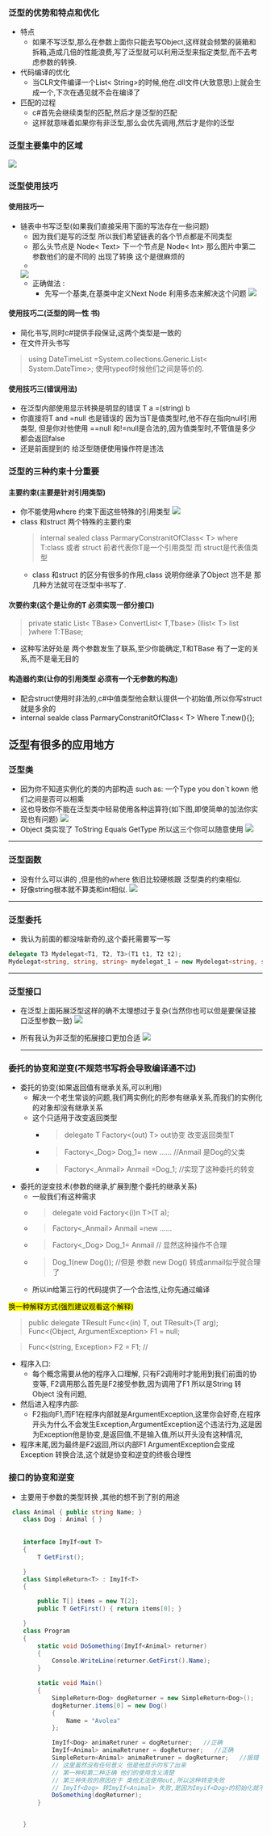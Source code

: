 ### 泛型的优势和特点和优化
+ 特点
  + 如果不写泛型,那么在参数上面你只能去写Object,这样就会频繁的装箱和拆箱,造成几倍的性能浪费,写了泛型就可以利用泛型来指定类型,而不去考虑参数的转换.
+ 代码编译的优化
  + 当CLR文件编译一个List< String>的时候,他在.dll文件(大致意思)上就会生成一个,下次在遇见就不会在编译了
+ 匹配的过程
  + c#首先会继续类型的匹配,然后才是泛型的匹配
  + 这样就意味着如果你有非泛型,那么会优先调用,然后才是你的泛型
### 泛型主要集中的区域
![](2022-10-15-11-10-52.png)


### 泛型使用技巧
#### 使用技巧一
+ 链表中书写泛型(如果我们直接采用下面的写法存在一些问题)
  + 因为我们是写的泛型 所以我们希望链表的各个节点都是不同类型
  + 那么头节点是 Node< Text> 下一个节点是 Node< Int> 那么图片中第二参数他们的<T>是不同的 出现了转换 这个是很麻烦的
  + 
  ![](2022-10-15-11-25-29.png)
  + 正确做法 :
    + 先写一个基类,在基类中定义Next Node 利用多态来解决这个问题
    ![](2022-10-15-11-32-00.png)
#### 使用技巧二(泛型的同一性 书)
+ 简化书写,同时c#提供手段保证,这两个类型是一致的
+ 在文件开头书写
> using DateTimeList =System.collections.Generic.List< System.DateTime>;
> 使用typeof时候他们之间是等价的.

#### 使用技巧三(错误用法)
+ 在泛型内部使用显示转换是明显的错误 T a =(string) b
+ 你直接将T and =null 也是错误的 因为当T是值类型时,他不存在指向null引用类型, 但是你对他使用 ==null 和!=null是合法的,因为值类型时,不管值是多少都会返回false
+ 还是前面提到的 给泛型随便使用操作符是违法

### 泛型的三种约束十分重要
#### 主要约束(主要是针对引用类型)
+ 你不能使用where 约束下面这些特殊的引用类型
![](2022-10-15-20-34-52.png)
+ class 和struct 两个特殊的主要约束
  > internal sealed class ParmaryConstranitOfClass< T> where T:class  或者 struct 前者代表你T是一个引用类型 而 struct是代表值类型
  + class 和struct 的区分有很多的作用,class 说明你继承了Object 岂不是 那几种方法就可在泛型中书写了.
  
#### 次要约束(这个是让你的T 必须实现一部分接口)
> private static List< TBase> ConvertList< T,Tbase> (Ilist< T> list )where T:TBase; 
+ 这种写法好处是 两个参数发生了联系,至少你能确定,T和TBase 有了一定的关系,而不是毫无目的
 
#### 构造器约束(让你的引用类型 必须有一个无参数的构造)
+ 配合struct使用时非法的,c#中值类型他会默认提供一个初始值,所以你写struct就是多余的
+ internal sealde class ParmaryConstranitOfClass< T> Where T:new(){};


## 泛型有很多的应用地方
### 泛型类
+ 因为你不知道实例化的类的内部构造 such as: 一个Type you don`t kown 他们之间是否可以相乘
+ 这也导致你不能在泛型类中轻易使用各种运算符(如下图,即使简单的加法你实现也有问题)
![](2022-09-25-00-05-18.png)
+ Object 类实现了 ToString Equals GetType 所以这三个你可以随意使用
![](2022-09-24-23-46-26.png)

---
### 泛型函数
+ 没有什么可以讲的 ,但是他的where 依旧比较硬核跟 泛型类的约束相似.
+ 好像string根本就不算类和int相似.
![](2022-09-24-23-50-53.png)


--- 
### 泛型委托
+ 我认为前面的都没啥新奇的,这个委托需要写一写
 ```C#
delegate T3 Mydelegat<T1, T2, T3>(T1 t1, T2 t2);
Mydelegat<string, string, string> mydelegat_1 = new Mydelegat<string, string, string>(Person.xiangchu);               //的确非常复杂.
```

--- 
### 泛型接口
+ 在泛型上面拓展泛型这样的确不太理想过于复杂(当然你也可以但是要保证接口泛型参数一致)
![](2022-09-25-00-20-26.png)
+ 所有我认为非泛型的拓展接口更加合适
  ![](2022-09-25-00-19-41.png)


  ---

### 委托的协变和逆变(不规范书写将会导致编译通不过)
+ 委托的协变(如果返回值有继承关系,可以利用)
  + 解决一个老生常谈的问题,我们两实例化的形参有继承关系,而我们的实例化的对象却没有继承关系
  + 这个只适用于改变返回类型
    + >delegate T Factory<(out) T>  out协变 改变返回类型T
    + >Factory<_Dog> Dog_1= new ......   //Anmail 是Dog的父类
    + >Factory<_Anmail> Anmail =Dog_1;   //实现了这种委托的转变 
+ 委托的逆变技术(参数的继承,扩展到整个委托的继承关系)
   + 一般我们有这种需求
   + >delegate void Factory<(i)n T>(T a);
   + > Factory<_Anmail> Anmail =new ......
   + > Factory<_Dog> Dog_1= Anmail   // 显然这种操作不合理
   + > Dog_1(new Dog());            //但是 参数 new Dog() 转成anmail似乎就合理了
   + 所以in给第三行的代码提供了一个合法性,让你先通过编译
  

<mark>换一种解释方式(强烈建议观看这个解释)

>  public delegate TResult Func<(in) T, out TResult>(T arg);
>  Func<(Object, ArgumentException> F1 = null;

>  Func<(string, Exception> F2 = F1;  //
+ 程序入口:
  + 每个概念需要从他的程序入口理解, 只有F2调用时才能用到我们前面的协变等, F2调用那么首先是F2接受参数,因为调用了F1 所以是String 转Object 没有问题,
+ 然后进入程序内部:
   + F2指向F1,而F1在程序内部就是ArgumentException,这里你会好奇,在程序开头为什么不会发生Exception,ArgumentException这个违法行为,这是因为Exception他是协变,是返回值,不是输入值,所以开头没有这种情况, 
+ 程序末尾,因为最终是F2返回,所以内部F1 ArgumentException会变成Exception 转换合法,这个就是协变和逆变的终极合理性

### 接口的协变和逆变 
+ 主要用于参数的类型转换 ,其他的想不到了别的用途
```C#
 class Animal { public string Name; }
    class Dog : Animal { }
    
    
    interface ImyIf<out T>
    {
        T GetFirst();

    }
    class SimpleReturn<T> : ImyIf<T>
    {

        public T[] items = new T[2];
        public T GetFirst() { return items[0]; }

    }
    class Program
    {
        static void DoSomething(ImyIf<Animal> returner)
        {
            Console.WriteLine(returner.GetFirst().Name);
        }

        static void Main()
        {
            SimpleReturn<Dog> dogReturner = new SimpleReturn<Dog>();
            dogReturner.items[0] = new Dog()
            {
                Name = "Avolea"
            };

            ImyIf<Dog> animaRetruner = dogReturner;   //正确
            ImyIf<Animal> animaRetruner = dogReturner;   //正确
            SimpleReturn<Animal> animaRetruner = dogReturner;   //报错
            // 这里虽然没有任何意义 但是他显示的写了出来
            // 第一种和第二种正确 他们的使用含义清楚
            // 第三种失败的原因在于 类他无法使用out,所以这种转变失败
            // ImyIf<Dog> 转ImyIf<Animal> 失败,是因为Imyif<Dog>的初始化就不成功,new 接口不太现实 
            DoSomething(dogReturner);
        }


    }

```
